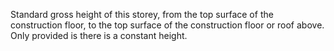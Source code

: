 Standard gross height of this storey, from the top surface of the construction floor, to the top surface of the construction floor or roof above. Only provided is there is a constant height.